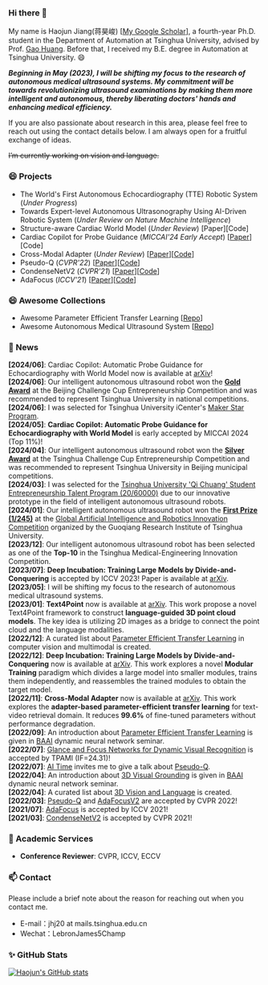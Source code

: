 ### Hi there 👋
My name is Haojun Jiang(蒋昊峻) [[My Google Scholar](https://scholar.google.com/citations?user=ULmStp8AAAAJ&hl=en)], a fourth-year Ph.D. student in the Department of Automation at Tsinghua University, advised by Prof. [Gao Huang](http://www.gaohuang.net/). Before that, I received my B.E. degree in Automation at Tsinghua University. 😄

_**Beginning in May (2023), I will be shifting my focus to the research of autonomous medical ultrasound systems. My commitment will be towards revolutionizing ultrasound examinations by making them more intelligent and autonomous, thereby liberating doctors' hands and enhancing medical efficiency.**_ 

If you are also passionate about research in this area, please feel free to reach out using the contact details below. I am always open for a fruitful exchange of ideas.

~~I’m currently working on vision and language.~~


<!--**jianghaojun/jianghaojun** is a ✨ _special_ ✨ repository because its `README.md` (this file) appears on your GitHub profile.

Here are some ideas to get you started:
- 🔭 I’m currently working on ...
- 🌱 I’m currently learning ...
- 👯 I’m looking to collaborate on ...
- 🤔 I’m looking for help with ...
- 💬 Ask me about ...
- 📫 How to reach me: ...
- 😄 Pronouns: ...
- ⚡ Fun fact: ...
-->

### 😄 Projects
- The World's First Autonomous Echocardiography (TTE) Robotic System (_Under Progress_)
- Towards Expert-level Autonomous Ultrasonography Using AI-Driven Robotic System (_Under Review on Nature Machine Intelligence_)
- Structure-aware Cardiac World Model (_Under Review_) [Paper][Code]
- Cardiac Copilot for Probe Guidance (_MICCAI'24 Early Accept_) [[Paper](http://arxiv.org/abs/2406.13165)][Code]
- Cross-Modal Adapter (_Under Review_)     [[Paper](https://arxiv.org/abs/2211.09623)][[Code](https://github.com/LeapLabTHU/Cross-Modal-Adapter)]
- Pseudo-Q        (_CVPR'22_)                [[Paper](https://arxiv.org/abs/2203.08481)][[Code](https://github.com/LeapLabTHU/Pseudo-Q)]
- CondenseNetV2   (_CVPR'21_)                [[Paper](https://arxiv.org/abs/2104.04382)][[Code](https://github.com/jianghaojun/CondenseNetV2)]
- AdaFocus        (_ICCV'21_)                [[Paper](https://arxiv.org/abs/2105.03245)][[Code](https://github.com/blackfeather-wang/AdaFocus)]

### 😄 Awesome Collections
- Awesome Parameter Efficient Transfer Learning [[Repo](https://github.com/jianghaojun/Awesome-Parameter-Efficient-Transfer-Learning)]
- Awesome Autonomous Medical Ultrasound System [[Repo](https://github.com/jianghaojun/Awesome-Autonomous-Medical-Ultrasound-System)]

### 💬 News
**[2024/06]**: Cardiac Copilot: Automatic Probe Guidance for Echocardiography with World Model now is available at [arXiv](http://arxiv.org/abs/2406.13165)!  
**[2024/06]**: Our intelligent autonomous ultrasound robot won the **[Gold Award]()** at the Beijing Challenge Cup Entrepreneurship Competition and was recommended to represent Tsinghua University in national competitions.  
**[2024/06]**: I was selected for Tsinghua University iCenter's [Maker Star Program](https://mp.weixin.qq.com/s/IeQXQZAgocu6yQmqhvnpnw).  
**[2024/05]**: **Cardiac Copilot: Automatic Probe Guidance for Echocardiography with World Model** is early accepted by MICCAI 2024 (Top 11%)!  
**[2024/04]**: Our intelligent autonomous ultrasound robot won the **[Silver Award](https://mp.weixin.qq.com/s/fdXa1T2ZeR5FAWVE7XHFzQ)** at the Tsinghua Challenge Cup Entrepreneurship Competition and was recommended to represent Tsinghua University in Beijing municipal competitions.  
**[2024/03]**: I was selected for the [Tsinghua University 'Qi Chuang' Student Entrepreneurship Talent Program (20/60000)](https://mp.weixin.qq.com/s/bI7CmFoI8880GtJxMV28Uw) due to our innovative prototype in the field of intelligent autonomous ultrasound robots.  
**[2024/01]**: Our intelligent autonomous ultrasound robot won the **[First Prize (1/245)](https://mp.weixin.qq.com/s/KjNxJn9RK4nBqRgXhSEPLA)** at the [Global Artificial Intelligence and Robotics Innovation Competition](http://gqcup-os.gqy.tsinghua.edu.cn:8080/) organized by the Guoqiang Research Institute of Tsinghua University.  
**[2023/12]**: Our intelligent autonomous ultrasound robot has been selected as one of the **Top-10** in the Tsinghua Medical-Engineering Innovation Competition.  
**[2023/07]**: **Deep Incubation: Training Large Models by Divide-and-Conquering** is accepted by ICCV 2023! Paper is available at [arXiv](https://arxiv.org/abs/2212.04129).  
**[2023/05]**: I will be shifting my focus to the research of autonomous medical ultrasound systems.  
**[2023/01]**: **Text4Point** now is available at [arXiv](https://arxiv.org/abs/2301.07584). This work propose a novel Text4Point framework to construct **language-guided 3D point cloud models**. The key idea is utilizing 2D images as a bridge to connect the point cloud and the language modalities.    
**[2022/12]**: A curated list about [Parameter Efficient Transfer Learning](https://github.com/jianghaojun/Awesome-Parameter-Efficient-Transfer-Learning) in computer vision and multimodal is created.  
**[2022/12]**: **Deep Incubation: Training Large Models by Divide-and-Conquering** now is available at [arXiv](https://arxiv.org/abs/2212.04129). This work explores a novel **Modular Training** paradigm which divides a large model into smaller modules, trains them independently, and reassembles the trained modules to obtain the target model.  
**[2022/11]**: **Cross-Modal Adapter** now is available at [arXiv](https://arxiv.org/abs/2211.09623). This work explores the **adapter-based parameter-efficient transfer learning** for text-video retrieval domain. It reduces **99.6\%** of fine-tuned parameters without performance degradation.  
**[2022/09]**: An introduction about [Parameter Efficient Transfer Learning](https://cloud.tsinghua.edu.cn/f/73309dec3ea3496db459/?dl=1) is given in [BAAI](https://www.baai.ac.cn/english.html) dynamic neural network seminar.  
**[2022/07]**: [Glance and Focus Networks for Dynamic Visual Recognition](https://arxiv.org/pdf/2201.03014.pdf) is accepted by TPAMI (IF=24.31)!  
**[2022/07]**: [AI Time](http://www.aitime.cn/) invites me to give a talk about [Pseudo-Q](https://www.bilibili.com/video/BV1LB4y1e7kT?spm_id_from=333.337.search-card.all.click&vd_source=17f8133aaca9f7f8e61c08b61e26d162).  
**[2022/04]**: An introduction about [3D Visual Grounding](https://cloud.tsinghua.edu.cn/f/31f0f6930817424db210/?dl=1) is given in [BAAI](https://www.baai.ac.cn/english.html) dynamic neural network seminar.  
**[2022/04]**: A curated list about [3D Vision and Language](https://github.com/jianghaojun/Awesome-3D-Visual-Grounding) is created.  
**[2022/03]**: [Pseudo-Q](https://arxiv.org/abs/2203.08481) and [AdaFocusV2](https://arxiv.org/abs/2112.14238) are accepted by CVPR 2022!  
**[2021/07]**: [AdaFocus](https://arxiv.org/abs/2105.03245) is accepted by ICCV 2021!  
**[2021/03]**: [CondenseNetV2](https://arxiv.org/abs/2104.04382) is accepted by CVPR 2021!  

### 🌱 Academic Services 
- **Conference Reviewer**: CVPR, ICCV, ECCV

### 📫 Contact 
Please include a brief note about the reason for reaching out when you contact me. 
- E-mail：jhj20 at mails.tsinghua.edu.cn  
- Wechat：LebronJames5Champ

### ✨ GitHub Stats 
[![Haojun's GitHub stats](https://github-readme-stats.vercel.app/api?username=jianghaojun&show_icons=true&theme=tokyonight)](https://github.com/anuraghazra/github-readme-stats)

<!-- ### Visitors -->
<!-- <p align="left"> 
  <img src="https://profile-counter.glitch.me/jianghaojun/count.svg" />
</p> -->
<!-- <a href="https://www.easycounter.com/">
<img src="https://www.easycounter.com/counter.php?jhj20"
border="0" alt="stats counter"></a>
<br><a href="https://www.easycounter.com/"></a>
 -->
